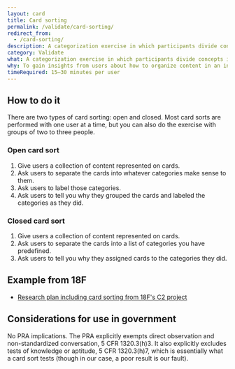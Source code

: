 ```yaml
---
layout: card
title: Card sorting
permalink: /validate/card-sorting/
redirect_from:
  - /card-sorting/
description: A categorization exercise in which participants divide concepts into different groups based on their
category: Validate
what: A categorization exercise in which participants divide concepts into different groups based on their understanding of those concepts.
why: To gain insights from users about how to organize content in an intuitive way.
timeRequired: 15–30 minutes per user
---
```


## How to do it

There are two types of card sorting: open and closed. Most card sorts are performed with one user at a time, but you can also do the exercise with groups of two to three people.

### Open card sort
1. Give users a collection of content represented on cards.
2. Ask users to separate the cards into whatever categories make sense to them.
3. Ask users to label those categories.
4. Ask users to tell you why they grouped the cards and labeled the categories as they did.

### Closed card sort
1. Give users a collection of content represented on cards.
2. Ask users to separate the cards into a list of categories you have predefined.
3. Ask users to tell you why they assigned cards to the categories they did.

<section class="method--section method--section--18f-example" markdown="1" >

## Example from 18F

- [Research plan including card sorting from 18F's C2 project](https://github.com/18F/C2/wiki/Sprint-5:-Interaction-model-June-2016)
</section>

<section class="method--section method--section--government-considerations" markdown="1" > 

## Considerations for use in government  

No PRA implications. The PRA explicitly exempts direct observation and non-standardized conversation, 5 CFR 1320.3(h)3. It also explicitly excludes tests of knowledge or aptitude, 5 CFR 1320.3(h)7, which is essentially what a card sort tests (though in our case, a poor result is our fault).
</section>
